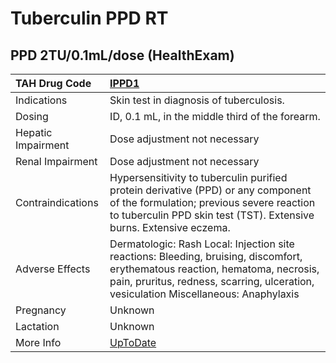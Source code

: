 # Tuberculin PPD RT

## PPD 2TU/0.1mL/dose (HealthExam)

| TAH Drug Code      | [IPPD1](https://www.tahsda.org.tw/drugs/hissearch.php?drug_code=IPPD1)                                                                                                                                                |
|:-------------------|:----------------------------------------------------------------------------------------------------------------------------------------------------------------------------------------------------------------------|
| Indications        | Skin test in diagnosis of tuberculosis.                                                                                                                                                                               |
| Dosing             | ID, 0.1 mL, in the middle third of the forearm.                                                                                                                                                                       |
| Hepatic Impairment | Dose adjustment not necessary                                                                                                                                                                                         |
| Renal Impairment   | Dose adjustment not necessary                                                                                                                                                                                         |
| Contraindications  | Hypersensitivity to tuberculin purified protein derivative (PPD) or any component of the formulation; previous severe reaction to tuberculin PPD skin test (TST). Extensive burns. Extensive eczema.                  |
| Adverse Effects    | Dermatologic: Rash Local: Injection site reactions: Bleeding, bruising, discomfort, erythematous reaction, hematoma, necrosis, pain, pruritus, redness, scarring, ulceration, vesiculation Miscellaneous: Anaphylaxis |
| Pregnancy          | Unknown                                                                                                                                                                                                               |
| Lactation          | Unknown                                                                                                                                                                                                               |
| More Info          | [UpToDate](https://www.uptodate.com/contents/tuberculin-ppd-rt-drug-information)                                                                                                                                      |

